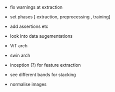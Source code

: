 - fix warnings at extraction
- set phases [ extraction, preprocessing , training]
- add assertions etc
- look into data augementations
- ViT arch
- swin arch
- inception (?) for feature extraction

- see different bands for stacking
- normalise images
